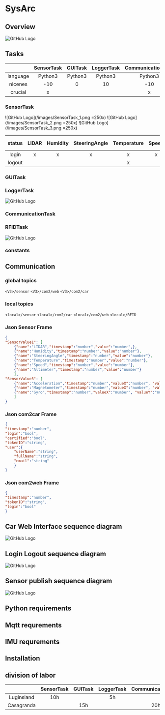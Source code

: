 # SysArc

## Overview
![GitHub Logo](/images/UML.PNG)

## Tasks
|          |SensorTask|GUITask|LoggerTask|CommunicationTask|RFIDTask|
|:--------:|:--------:|:-----:|:--------:|:---------------:|:------:|
|language  |Python3   |Python3|Python3   |Python3          |Python2 |
|nicenes   |-10       |0      |10        |-10              |0       |
|crucial   |x         |       |          |x                |        |

### SensorTask
![GitHub Logo](/images/SensorTask_1.png =250x)
![GitHub Logo](/images/SensorTask_2.png =250x)
![GitHub Logo](/images/SensorTask_3.png =250x)

status|LIDAR|Humidity|SteeringAngle|Temperature|Speed|Altimeter|Acceleration|Magnetometer|Gyro|Measurement Period|
|:----:|:----:|:----:|:----:|:----:|:----:|:----:|:----:|:----:|:----:|----:|
|login|x|x|x|x|x|x|x|x|x|0.1s|
|logout||||x|||x||x|1s|

### GUITask
### LoggerTask
![GitHub Logo](/images/LoggerTask.png)
### CommunicationTask
### RFIDTask
![GitHub Logo](/images/RFIDTask.png)
### constants 

## Communication
### global topics
``<V3>/sensor``
``<V3>/com2/web``
``<V3>/com2/car``
### local topics
``<local>/sensor``
``<local>/com2/car``
``<local>/com2/web``
``<local>/RFID``

### Json Sensor Frame
```json
{
"SensorValue1": [
	{"name":"LIDAR","timestamp":"number","value":"number",},
	{"name":"Humidity","timestamp":"number","value":"number"},
	{"name":"SteeringAngle","timestamp":"number","value":"number"},
	{"name":"Temperature","timestamp":"number","value":"number"},
	{"name":"Speed","timestamp":"number","value":"number"},
	{"name":"Altimeter","timestamp":"number","value":"number"}
	],
"SensorValue3": [
	{"name":"Acceleration","timestamp":"number","valueX":"number", "valueY":"number", "valueZ":"number"},
	{"name":"Magnetometer","timestamp":"number","valueX":"number", "valueY":"number", "valueZ":"number"},
	{"name":"Gyro","timestamp":"number","valueX":"number", "valueY":"number", "valueZ":"number"}
	]
}
```

### Json com2car Frame
```json
{
"timestamp":"number",
"login":"bool",
"certified":"bool",
"tokenID":"string",
"user":{	
	"userName":"string",
	"fullName":"string",
	"email":"string"
	}
}
```
### Json com2web Frame
```json
{
"timestamp":"number",
"tokenID":"string",
"login":"bool"
}
```

## Car Web Interface sequence diagram
![GitHub Logo](/images/WebCarInterface.png)
## Login Logout sequence diagram
![GitHub Logo](/images/loginlogout.png)
## Sensor publish sequence diagram
![GitHub Logo](/images/SensorLoop.png)



## Python requirements
## Mqtt requrements
## IMU requrements

## Installation

## division of labor
||SensorTask|GUITask|LoggerTask|CommunicationTask|RFIDTask|TestTask|RFIDTest|start.bat|sum
|:---------:|:-----:|:--------:|:---------------:|:------:|:------:|:------:|:-------:|:---:|:---:|
|Luginsland|10h||5h||2h||2h|1h|35h
|Casagranda||15h||20h||6h|1h|1h|42h
